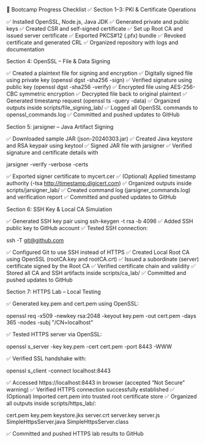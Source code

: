 🧩 Bootcamp Progress Checklist ✅
Section 1–3: PKI & Certificate Operations

✅ Installed OpenSSL, Node.js, Java JDK
✅ Generated private and public keys
✅ Created CSR and self-signed certificate
✅ Set up Root CA and issued server certificate
✅ Exported PKCS#12 (.pfx) bundle
✅ Revoked certificate and generated CRL
✅ Organized repository with logs and documentation

Section 4: OpenSSL – File & Data Signing

✅ Created a plaintext file for signing and encryption
✅ Digitally signed file using private key (openssl dgst -sha256 -sign)
✅ Verified signature using public key (openssl dgst -sha256 -verify)
✅ Encrypted file using AES-256-CBC symmetric encryption
✅ Decrypted file back to original plaintext
✅ Generated timestamp request (openssl ts -query -data)
✅ Organized outputs inside scripts/file_signing_lab/
✅ Logged all OpenSSL commands to openssl_commands.log
✅ Committed and pushed updates to GitHub

Section 5: jarsigner – Java Artifact Signing

✅ Downloaded sample JAR (json-20240303.jar)
✅ Created Java keystore and RSA keypair using keytool
✅ Signed JAR file with jarsigner
✅ Verified signature and certificate details with

jarsigner -verify -verbose -certs


✅ Exported signer certificate to mycert.cer
✅ (Optional) Applied timestamp authority (-tsa http://timestamp.digicert.com)
✅ Organized outputs inside scripts/jarsigner_lab/
✅ Created command log (jarsigner_commands.log) and verification report
✅ Committed and pushed updates to GitHub

Section 6: SSH Key & Local CA Simulation

✅ Generated SSH key pair using ssh-keygen -t rsa -b 4096
✅ Added SSH public key to GitHub account
✅ Tested SSH connection:

ssh -T git@github.com


✅ Configured Git to use SSH instead of HTTPS
✅ Created Local Root CA using OpenSSL (rootCA.key and rootCA.crt)
✅ Issued a subordinate (server) certificate signed by the Root CA
✅ Verified certificate chain and validity
✅ Stored all CA and SSH artifacts inside scripts/ca_lab/
✅ Committed and pushed updates to GitHub

Section 7: HTTPS Lab – Local Testing

✅ Generated key.pem and cert.pem using OpenSSL:

openssl req -x509 -newkey rsa:2048 -keyout key.pem -out cert.pem -days 365 -nodes -subj "/CN=localhost"


✅ Tested HTTPS server via OpenSSL:

openssl s_server -key key.pem -cert cert.pem -port 8443 -WWW


✅ Verified SSL handshake with:

openssl s_client -connect localhost:8443


✅ Accessed https://localhost:8443 in browser (accepted “Not Secure” warning)
✅ Verified HTTPS connection successfully established
✅ (Optional) Imported cert.pem into trusted root certificate store
✅ Organized all outputs inside scripts/https_lab/:

cert.pem
key.pem
keystore.jks
server.crt
server.key
server.js
SimpleHttpsServer.java
SimpleHttpsServer.class


✅ Committed and pushed HTTPS lab results to GitHub

